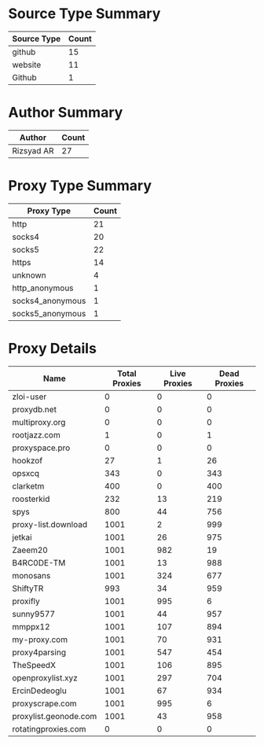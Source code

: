 # Source Type Summary

| Source Type | Count |
|-------------|-------|
| github | 15 |
| website | 11 |
| Github | 1 |


# Author Summary

| Author | Count |
|--------|-------|
| Rizsyad AR | 27 |


# Proxy Type Summary

| Proxy Type | Count |
|------------|-------|
| http | 21 |
| socks4 | 20 |
| socks5 | 22 |
| https | 14 |
| unknown | 4 |
| http_anonymous | 1 |
| socks4_anonymous | 1 |
| socks5_anonymous | 1 |


# Proxy Details

| Name | Total Proxies | Live Proxies | Dead Proxies |
|------|---------------|--------------|---------------|
| zloi-user | 0 | 0 | 0 |
| proxydb.net | 0 | 0 | 0 |
| multiproxy.org | 0 | 0 | 0 |
| rootjazz.com | 1 | 0 | 1 |
| proxyspace.pro | 0 | 0 | 0 |
| hookzof | 27 | 1 | 26 |
| opsxcq | 343 | 0 | 343 |
| clarketm | 400 | 0 | 400 |
| roosterkid | 232 | 13 | 219 |
| spys | 800 | 44 | 756 |
| proxy-list.download | 1001 | 2 | 999 |
| jetkai | 1001 | 26 | 975 |
| Zaeem20 | 1001 | 982 | 19 |
| B4RC0DE-TM | 1001 | 13 | 988 |
| monosans | 1001 | 324 | 677 |
| ShiftyTR | 993 | 34 | 959 |
| proxifly | 1001 | 995 | 6 |
| sunny9577 | 1001 | 44 | 957 |
| mmppx12 | 1001 | 107 | 894 |
| my-proxy.com | 1001 | 70 | 931 |
| proxy4parsing | 1001 | 547 | 454 |
| TheSpeedX | 1001 | 106 | 895 |
| openproxylist.xyz | 1001 | 297 | 704 |
| ErcinDedeoglu | 1001 | 67 | 934 |
| proxyscrape.com | 1001 | 995 | 6 |
| proxylist.geonode.com | 1001 | 43 | 958 |
| rotatingproxies.com | 0 | 0 | 0 |
